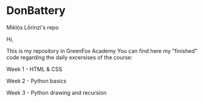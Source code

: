 # DonBattery
Miklós Lőrinzi's repo

Hi,

This is my repository in GreenFox Academy
You can find here my "finished" code regarding the daily excersises of the course:

Week 1 - HTML & CSS

Week 2 - Python basics

Week 3 - Python drawing and recursion
